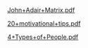 [John+Adair+Matrix.pdf](https://github.com/AdyKalra/awesome-leadership/files/7646405/John%2BAdair%2BMatrix.pdf)

[20+motivational+tips.pdf](https://github.com/AdyKalra/awesome-leadership/files/7646401/20%2Bmotivational%2Btips.pdf)

[4+Types+of+People.pdf](https://github.com/AdyKalra/awesome-leadership/files/7646403/4%2BTypes%2Bof%2BPeople.pdf)
